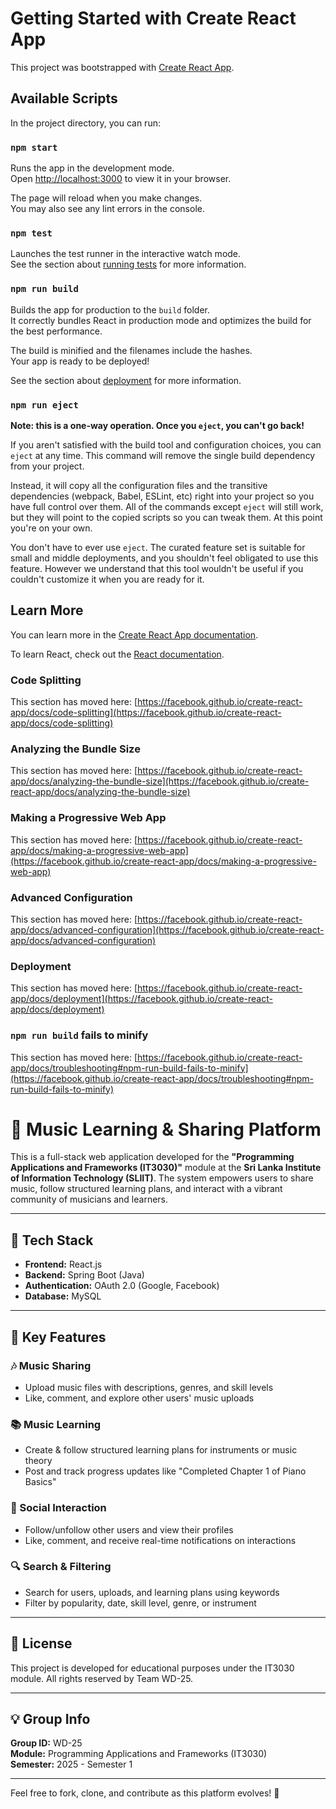 
# Getting Started with Create React App

This project was bootstrapped with [Create React App](https://github.com/facebook/create-react-app).

## Available Scripts

In the project directory, you can run:

### `npm start`

Runs the app in the development mode.\
Open [http://localhost:3000](http://localhost:3000) to view it in your browser.

The page will reload when you make changes.\
You may also see any lint errors in the console.

### `npm test`

Launches the test runner in the interactive watch mode.\
See the section about [running tests](https://facebook.github.io/create-react-app/docs/running-tests) for more information.

### `npm run build`

Builds the app for production to the `build` folder.\
It correctly bundles React in production mode and optimizes the build for the best performance.

The build is minified and the filenames include the hashes.\
Your app is ready to be deployed!

See the section about [deployment](https://facebook.github.io/create-react-app/docs/deployment) for more information.

### `npm run eject`

**Note: this is a one-way operation. Once you `eject`, you can't go back!**

If you aren't satisfied with the build tool and configuration choices, you can `eject` at any time. This command will remove the single build dependency from your project.

Instead, it will copy all the configuration files and the transitive dependencies (webpack, Babel, ESLint, etc) right into your project so you have full control over them. All of the commands except `eject` will still work, but they will point to the copied scripts so you can tweak them. At this point you're on your own.

You don't have to ever use `eject`. The curated feature set is suitable for small and middle deployments, and you shouldn't feel obligated to use this feature. However we understand that this tool wouldn't be useful if you couldn't customize it when you are ready for it.

## Learn More

You can learn more in the [Create React App documentation](https://facebook.github.io/create-react-app/docs/getting-started).

To learn React, check out the [React documentation](https://reactjs.org/).

### Code Splitting

This section has moved here: [https://facebook.github.io/create-react-app/docs/code-splitting](https://facebook.github.io/create-react-app/docs/code-splitting)

### Analyzing the Bundle Size

This section has moved here: [https://facebook.github.io/create-react-app/docs/analyzing-the-bundle-size](https://facebook.github.io/create-react-app/docs/analyzing-the-bundle-size)

### Making a Progressive Web App

This section has moved here: [https://facebook.github.io/create-react-app/docs/making-a-progressive-web-app](https://facebook.github.io/create-react-app/docs/making-a-progressive-web-app)

### Advanced Configuration

This section has moved here: [https://facebook.github.io/create-react-app/docs/advanced-configuration](https://facebook.github.io/create-react-app/docs/advanced-configuration)

### Deployment

This section has moved here: [https://facebook.github.io/create-react-app/docs/deployment](https://facebook.github.io/create-react-app/docs/deployment)

### `npm run build` fails to minify

This section has moved here: [https://facebook.github.io/create-react-app/docs/troubleshooting#npm-run-build-fails-to-minify](https://facebook.github.io/create-react-app/docs/troubleshooting#npm-run-build-fails-to-minify)

# 🎵 Music Learning & Sharing Platform

This is a full-stack web application developed for the **"Programming Applications and Frameworks (IT3030)"** module at the **Sri Lanka Institute of Information Technology (SLIIT)**. The system empowers users to share music, follow structured learning plans, and interact with a vibrant community of musicians and learners.

---

## 🔧 Tech Stack

- **Frontend:** React.js  
- **Backend:** Spring Boot (Java)  
- **Authentication:** OAuth 2.0 (Google, Facebook)  
- **Database:** MySQL   

---

## 🎯 Key Features

### 🎶 Music Sharing
- Upload music files with descriptions, genres, and skill levels
- Like, comment, and explore other users' music uploads

### 📚 Music Learning
- Create & follow structured learning plans for instruments or music theory
- Post and track progress updates like "Completed Chapter 1 of Piano Basics"

### 👥 Social Interaction
- Follow/unfollow other users and view their profiles
- Like, comment, and receive real-time notifications on interactions

### 🔍 Search & Filtering
- Search for users, uploads, and learning plans using keywords
- Filter by popularity, date, skill level, genre, or instrument

---

## 📄 License

This project is developed for educational purposes under the IT3030 module. All rights reserved by Team WD-25.

---

## 💡 Group Info

**Group ID:** WD-25  
**Module:** Programming Applications and Frameworks (IT3030)  
**Semester:** 2025 - Semester 1  

---

Feel free to fork, clone, and contribute as this platform evolves! 🚀

